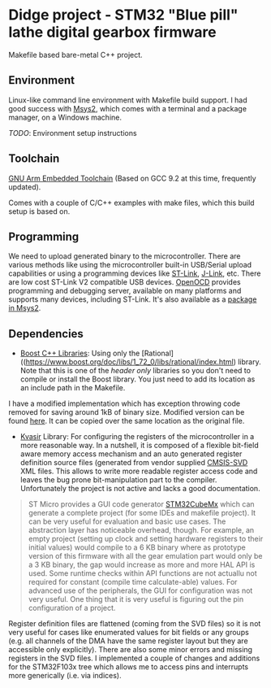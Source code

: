 # Didge project - STM32 "Blue pill" lathe digital gearbox firmware
Makefile based bare-metal C++ project.

## Environment
Linux-like command line environment with Makefile build support. I had good
success with [Msys2](https://www.msys2.org/), which comes with a terminal and a 
package manager, on a Windows machine.

*TODO*: Environment setup instructions

## Toolchain
[GNU Arm Embedded Toolchain](https://developer.arm.com/tools-and-software/open-source-software/developer-tools/gnu-toolchain/gnu-rm/downloads)
(Based on GCC 9.2 at this time, frequently updated).

Comes with a couple of C/C++ examples with make files, which this build setup is based on.

## Programming
We need to upload generated binary to the microcontroller. There are various
methods like using the microcontroller built-in USB/Serial upload capabilities or
using a programming devices like [ST-Link](https://www.st.com/en/development-tools/st-link-v2.html), 
[J-Link](https://www.segger.com/products/debug-probes/j-link/), etc. There are low
cost ST-Link V2 compatible USB devices. [OpenOCD](http://openocd.org/documentation/) provides 
programming and debugging server, available on many platforms and supports many
devices, including ST-Link. It's also available as a [package in Msys2](https://packages.msys2.org/base/mingw-w64-openocd).

## Dependencies
* [Boost C++ Libraries](https://www.boost.org/): Using only the [Rational]((https://www.boost.org/doc/libs/1_72_0/libs/rational/index.html)
library. Note that this is one of the *header only* libraries so you don't need to
compile or install the Boost library. You just need to add its location as an include path in the Makefile.

I have a modified implementation which has exception throwing code removed for 
saving around 1kB of binary size. Modified version can be found [here](https://github.com/prototypicall/Didge/tree/master/firmware/ext). 
It can be copied over the same location as the original file.

* [Kvasir](http://kvasir.io/) Library: For configuring the registers of the microcontroller
in a more reasonable way. In a nutshell, it is composed of a flexible bit-field aware
memory access mechanism and an auto generated register definition source files (generated
from vendor supplied [CMSIS-SVD](https://arm-software.github.io/CMSIS_5/SVD/html/svd_Format_pg.html) XML files.
This allows to write more readable register access code and leaves the bug prone bit-manipulation 
part to the compiler. Unfortunately the project is not active and lacks a good documentation.
> ST Micro provides a GUI code generator [STM32CubeMx](https://www.st.com/en/development-tools/stm32cubemx.html)
which can generate a complete project (for some IDEs and makefile project). It can be very useful 
for evaluation and basic use cases. The abstraction layer has noticeable overhead, though. 
For example, an empty project (setting up clock and setting hardware registers to their 
initial values) would compile to a 6 KB binary where as prototype version of this firmware with all
the gear emulation part would only be a 3 KB binary, the gap would increase as more
and more HAL API is used. Some runtime checks within API functions are not actuallu
not required for constant (compile time calculate-able) values. For advanced use
of the peripherals, the GUI for configuration was not very useful. One thing that
it is very useful is figuring out the pin configuration of a project. 

Register definition files are flattened (coming from the SVD files) so it is not 
very useful for cases like enumerated values for bit fields or any groups (e.g. all channels
of the DMA have the same register layout but they are accessible only explicitly). 
There are also some minor errors and missing registers in the SVD files. I implemented 
a couple of changes and additions for the STM32F103x tree which allows me to access 
pins and interrupts more generically (i.e. via indices).
